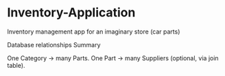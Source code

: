 # Inventory-Application
Inventory management app for an imaginary store (car parts)


Database relationships Summary

One Category → many Parts.
One Part → many Suppliers (optional, via join table).
